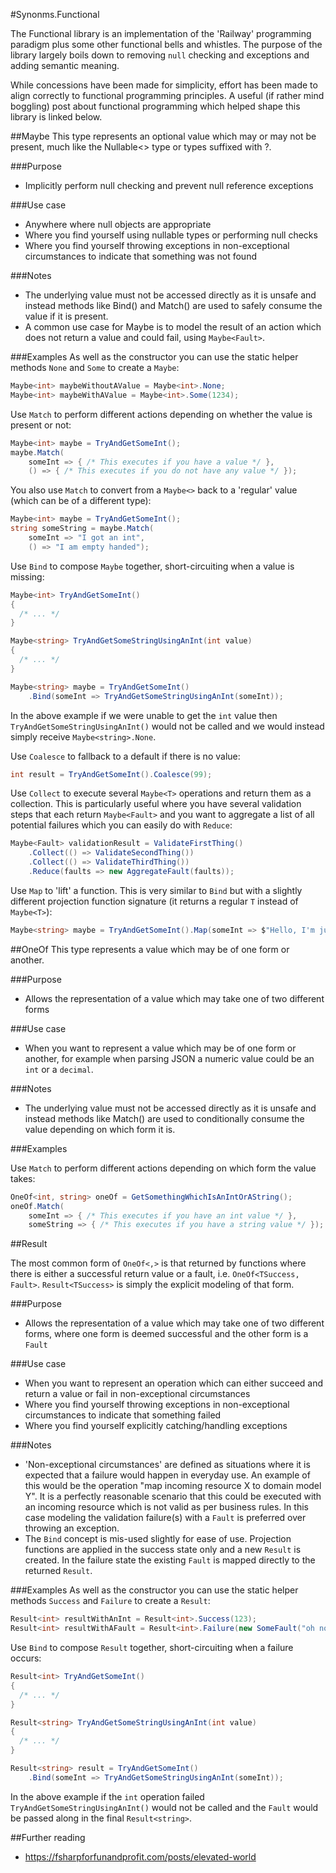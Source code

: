 #Synonms.Functional

The Functional library is an implementation of the 'Railway' programming paradigm plus some other functional bells and whistles.
The purpose of the library largely boils down to removing `null` checking and exceptions and adding semantic meaning.

While concessions have been made for simplicity, effort has been made to align correctly to functional programming principles.  A useful (if rather mind boggling) post about functional programming which helped shape this library is linked below.


##Maybe
This type represents an optional value which may or may not be present, much like the Nullable<> type or types suffixed with ?.  

###Purpose
- Implicitly perform null checking and prevent null reference exceptions

###Use case
- Anywhere where null objects are appropriate
- Where you find yourself using nullable types or performing null checks
- Where you find yourself throwing exceptions in non-exceptional circumstances to indicate that something was not found

###Notes
 - The underlying value must not be accessed directly as it is unsafe and instead methods like Bind() and Match() are used to safely consume the value if it is present.
 - A common use case for Maybe is to model the result of an action which does not return a value and could fail, using `Maybe<Fault>`.
 
###Examples
As well as the constructor you can use the static helper methods `None` and `Some` to create a `Maybe`:

```c#
Maybe<int> maybeWithoutAValue = Maybe<int>.None;
Maybe<int> maybeWithAValue = Maybe<int>.Some(1234);
```

Use `Match` to perform different actions depending on whether the value is present or not:

```c#
Maybe<int> maybe = TryAndGetSomeInt();
maybe.Match(
    someInt => { /* This executes if you have a value */ },
    () => { /* This executes if you do not have any value */ });
```

You also use `Match` to convert from a `Maybe<>` back to a 'regular' value (which can be of a different type):

```c#
Maybe<int> maybe = TryAndGetSomeInt();
string someString = maybe.Match(
    someInt => "I got an int",
    () => "I am empty handed");
```

Use `Bind` to compose `Maybe` together, short-circuiting when a value is missing: 

```c#
Maybe<int> TryAndGetSomeInt()
{
  /* ... */
}

Maybe<string> TryAndGetSomeStringUsingAnInt(int value)
{
  /* ... */
}

Maybe<string> maybe = TryAndGetSomeInt()
    .Bind(someInt => TryAndGetSomeStringUsingAnInt(someInt));
```

In the above example if we were unable to get the `int` value then `TryAndGetSomeStringUsingAnInt()` would not be called and we would instead simply receive `Maybe<string>.None`.

Use `Coalesce` to fallback to a default if there is no value:

```c#
int result = TryAndGetSomeInt().Coalesce(99);
```

Use `Collect` to execute several `Maybe<T>` operations and return them as a collection.  This is particularly useful where you have several validation steps that each return `Maybe<Fault>` and you want to aggregate a list of all potential failures which you can easily do with `Reduce`:

```c#
Maybe<Fault> validationResult = ValidateFirstThing()
    .Collect(() => ValidateSecondThing())
    .Collect(() => ValidateThirdThing())
    .Reduce(faults => new AggregateFault(faults));
```

Use `Map` to 'lift' a function.  This is very similar to `Bind` but with a slightly different projection function signature (it returns a regular `T` instead of `Maybe<T>`):

```c#
Maybe<string> maybe = TryAndGetSomeInt().Map(someInt => $"Hello, I'm just a regular string with {someInt} in it");
```


##OneOf
This type represents a value which may be of one form or another.

###Purpose
- Allows the representation of a value which may take one of two different forms

###Use case
- When you want to represent a value which may be of one form or another, for example when parsing JSON a numeric value could be an `int` or a `decimal`.

###Notes
- The underlying value must not be accessed directly as it is unsafe and instead methods like Match() are used to conditionally consume the value depending on which form it is.

###Examples

Use `Match` to perform different actions depending on which form the value takes:

```c#
OneOf<int, string> oneOf = GetSomethingWhichIsAnIntOrAString();
oneOf.Match(
    someInt => { /* This executes if you have an int value */ },
    someString => { /* This executes if you have a string value */ });
```


##Result

The most common form of `OneOf<,>` is that returned by functions where there is either a successful return value or a fault, i.e. `OneOf<TSuccess, Fault>`.  `Result<TSuccess>` is simply the explicit modeling of that form.

###Purpose
- Allows the representation of a value which may take one of two different forms, where one form is deemed successful and the other form is a `Fault`

###Use case
- When you want to represent an operation which can either succeed and return a value or fail in non-exceptional circumstances
- Where you find yourself throwing exceptions in non-exceptional circumstances to indicate that something failed
- Where you find yourself explicitly catching/handling exceptions

###Notes
- 'Non-exceptional circumstances' are defined as situations where it is expected that a failure would happen in everyday use.  An example of this would be the operation "map incoming resource X to domain model Y".  It is a perfectly reasonable scenario that this could be executed with an incoming resource which is not valid as per business rules.  In this case modeling the validation failure(s) with a `Fault` is preferred over throwing an exception.
- The `Bind` concept is mis-used slightly for ease of use.  Projection functions are applied in the success state only and a new `Result` is created.  In the failure state the existing `Fault` is mapped directly to the returned `Result`. 

###Examples
As well as the constructor you can use the static helper methods `Success` and `Failure` to create a `Result`:

```c#
Result<int> resultWithAnInt = Result<int>.Success(123);
Result<int> resultWithAFault = Result<int>.Failure(new SomeFault("oh no"));
```

Use `Bind` to compose `Result` together, short-circuiting when a failure occurs:

```c#
Result<int> TryAndGetSomeInt()
{
  /* ... */
}

Result<string> TryAndGetSomeStringUsingAnInt(int value)
{
  /* ... */
}

Result<string> result = TryAndGetSomeInt()
    .Bind(someInt => TryAndGetSomeStringUsingAnInt(someInt));
```

In the above example if the `int` operation failed `TryAndGetSomeStringUsingAnInt()` would not be called and the `Fault` would be passed along in the final `Result<string>`.



##Further reading

- https://fsharpforfunandprofit.com/posts/elevated-world
